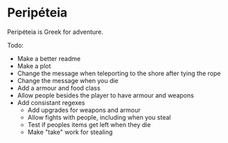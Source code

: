 # Peripéteia

Peripéteia is Greek for adventure.

Todo:
* Make a better readme
* Make a plot
* Change the message when teleporting to the shore after tying the rope
* Change the message when you die
* Add a armour and food class
* Allow people besides the player to have armour and weapons
* Add consistant regexes
	* Add upgrades for weapons and armour
	* Allow fights with people, including when you steal
	* Test if peoples items get left when they die
	* Make "take" work for stealing
